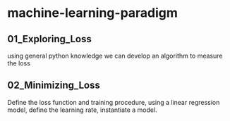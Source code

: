 # machine-learning-paradigm

## 01_Exploring_Loss
using general python knowledge we can develop an algorithm to measure the loss

## 02_Minimizing_Loss
Define the loss function and training procedure, using a linear regression model, define the learning rate, instantiate a model. 